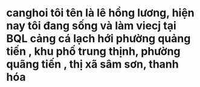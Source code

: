 # canghoi tôi tên là lê hồng lương, hiện  nay tôi đang sống và làm viecj tại BQL cảng cá lạch hới phường quảng tiến , khu phố trung thịnh, phường quãng tiến , thị xã sâm sơn, thanh hóa
